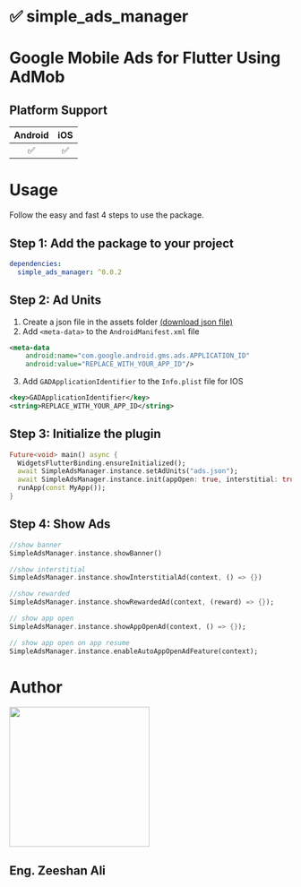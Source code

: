 # ✅ simple_ads_manager

# Google Mobile Ads for Flutter Using AdMob

## Platform Support

| Android | iOS |
|:-------:|:---:|
|    ✅    |  ✅  |

# Usage

Follow the easy and fast 4 steps to use the package.

## Step 1: Add the package to your project

```yaml
dependencies:
  simple_ads_manager: ^0.0.2
```

## Step 2: Ad Units
1. Create a json file in the assets folder [(download json file)](https://drive.usercontent.google.com/u/0/uc?id=1XSdZcvLzZ_LkH1Tp66XB6P7WhA3rDpKS&export=download)
2. Add `<meta-data>` to the `AndroidManifest.xml` file
```xml
<meta-data
    android:name="com.google.android.gms.ads.APPLICATION_ID"
    android:value="REPLACE_WITH_YOUR_APP_ID"/>
```
3. Add `GADApplicationIdentifier` to the `Info.plist` file for IOS
```xml
<key>GADApplicationIdentifier</key>
<string>REPLACE_WITH_YOUR_APP_ID</string>
```


## Step 3: Initialize the plugin

```dart
Future<void> main() async {
  WidgetsFlutterBinding.ensureInitialized();
  await SimpleAdsManager.instance.setAdUnits("ads.json");
  await SimpleAdsManager.instance.init(appOpen: true, interstitial: true, rewarded: true);
  runApp(const MyApp());
}
```

## Step 4: Show Ads

```dart
//show banner 
SimpleAdsManager.instance.showBanner()

//show interstitial
SimpleAdsManager.instance.showInterstitialAd(context, () => {})

//show rewarded
SimpleAdsManager.instance.showRewardedAd(context, (reward) => {});

// show app open
SimpleAdsManager.instance.showAppOpenAd(context, () => {});

// show app open on app resume
SimpleAdsManager.instance.enableAutoAppOpenAdFeature(context);

```

# Author

[<img src="https://scontent.flhe5-1.fna.fbcdn.net/v/t39.30808-6/300559864_1436774140119711_6792763069085736620_n.jpg?_nc_cat=103&ccb=1-7&_nc_sid=a5f93a&_nc_eui2=AeEsk-GblO_jJANgp-_UhJaNgEfEczKricGAR8RzMquJwW2u-H-TgOSLeqFm2gSOududzskIX_jdxREko_2yBI8k&_nc_ohc=Je8MFXkbW-8Q7kNvgFUBu93&_nc_pt=1&_nc_ht=scontent.flhe5-1.fna&oh=00_AYDsSi9PKkNf83SyTNXvS68FXdZb1lSdh6b_nbQnY54pJw&oe=669EEF49" width="250"/>](image.png)
## Eng. Zeeshan Ali

